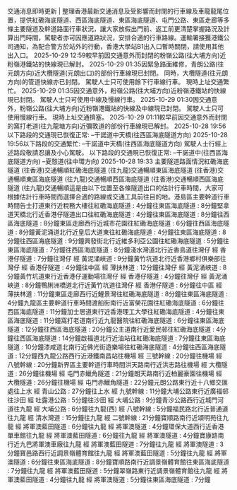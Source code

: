 交通消息即時更新 | 整理香港最新交通消息及受影響而封閉的行車線及車龍龍尾位置，提供紅磡海底隧道、西區海底隧道、東區海底隧道、屯門公路、東區走廊等多條主要隧道及幹道路面行車狀況，讓大家放假出門前、返工前更清楚掌握路況及計算出門時間，駕駛者亦可因應道路狀況，安排合適的行車路線。運輸署接獲港鐵公司通知，為配合警方於站外的行動，香港大學站B1出入口暫時關閉，請使用其他出入口。 2025-10-29 12:59較早前因交通意外而封閉的粉嶺公路(往大埔方向)近粉嶺港鐵站的快線現已解封。 2025-10-29 01:35因緊急路面維修，青朗公路(往元朗方向)近大欖隧道(元朗出口)的部份行車線現已封閉。 同時，大欖隧道(往元朗方向)的管道快線亦已封閉。 駕駛人士只可使用餘下行車線行車。 現時上址交通繁忙。 2025-10-29 01:35因交通意外，粉嶺公路(往大埔方向)近粉嶺港鐵站的快線現已封閉。 駕駛人士只可使用中線及慢線行車。 2025-10-29 01:30因交通意外，粉嶺公路(往大埔方向)近粉嶺港鐵站的快線及中線現已封閉。 駕駛人士只可使用慢線行車。 現時上址交通擠塞。 2025-10-29 01:11較早前因交通意外而封閉的窩打老道(往九龍塘方向)近彌敦道的部份行車線現已解封。 2025-10-28 19:56以下路段的交通現已恢復正常: –干諾道中天橋(往西區海底隧道方向) 2025-10-28 19:56以下路段的交通繁忙: –干諾道中天橋(往西區海底隧道方向) 駕駛人士行經上述路段敬請忍讓及小心駕駛。 以下路段的交通現已恢復正常: –干諾道中(往西區海底隧道方向) –夏慤道(往中環方向) 2025-10-28 19:33 主要隧道路面情況紅磡海底隧道 (往香港)交通暢順紅磡海底隧道 (往九龍)交通暢順東區海底隧道 (往香港)交通暢順東區海底隧道 (往九龍)交通暢順西區海底隧道 (往香港)交通暢順西區海底隧道 (往九龍)交通暢順這是由以下位置至各條隧道出口的估計行車時間，大家可根據估計行車時間而選擇合適的路線或交通工具前往目的地。港島區主要幹道行車時間告士打道東行近稅務大樓往紅磡海底隧道 : 4分鐘往東區海底隧道 : 8分鐘堅拿道天橋北行近香港仔隧道出口往紅磡海底隧道 : 4分鐘往東區海底隧道 : 8分鐘往西區海底隧道 : 8分鐘東區走廊西行近城市花園往紅磡海底隧道 : 6分鐘往西區海底隧道 : 8分鐘黃泥涌道北行近皇后大道東往紅磡海底隧道 : 4分鐘往東區海底隧道 : 8分鐘往西區海底隧道 : 9分鐘興發街北行近維多利亞公園往紅磡海底隧道 : 5分鐘往東區海底隧道 : 7分鐘往西區海底隧道 : 8分鐘淺水灣道北行近香島道往灣仔 經 香港仔隧道 : 7分鐘往灣仔 經 黃泥涌峽道 : 9分鐘黃竹坑道北行近香港鄉村俱樂部往灣仔 經 香港仔隧道 : 4分鐘往中區 經 薄扶林道 : 12分鐘往灣仔 經 黃泥涌峽道 : 8分鐘黃竹坑道東行近香港仔運動場往灣仔 經 香港仔隧道 : 4分鐘往灣仔 經 黃泥涌峽道 : 8分鐘鴨脷洲橋道北行近黃竹坑道往灣仔 經 香港仔隧道 : 6分鐘往中區 經 薄扶林道 : 11分鐘東區走廊西行近鯉景灣往紅磡海底隧道 : 8分鐘往東區海底隧道 : 4分鐘九龍區主要幹道行車時間渡船街南行近富榮花園往紅磡海底隧道 : 6分鐘往西區海底隧道 : 11分鐘加士居道東行近香港理工大學往紅磡海底隧道 : 4分鐘往東區海底隧道 : 11分鐘窩打老道南行近九龍醫院往紅磡海底隧道 : 6分鐘往東區海底隧道 : 12分鐘往西區海底隧道 : 20分鐘公主道南行近愛民邨往紅磡海底隧道 : 4分鐘往西區海底隧道 : 14分鐘啟福道北行近油站往紅磡海底隧道 : 7分鐘往東區海底隧道 : 10分鐘漆咸道北南行近佛光街遊樂場往紅磡海底隧道 : 4分鐘往西區海底隧道 : 12分鐘西九龍公路西行近港鐵南昌站往機場 經 三號幹線 : 20分鐘往機場 經 八號幹線 : 20分鐘新界區主要幹道行車時間洪天路南行近洪志路往機場 經 大欖隧道 : 26分鐘往機場 經 屯門赤鱲角隧道 : 21分鐘朗天路南行近柏麗豪園往機場 經 大欖隧道 : 26分鐘往機場 經 屯門赤鱲角隧道 : 22分鐘元朗公路東行近十八鄉交匯處往上水 經 青山公路 : 27分鐘往上水 經 九號幹線 : 11分鐘大埔公路東行近廣福邨往沙田 經 吐露港公路 : 5分鐘往沙田 經 大埔公路 : 9分鐘青沙公路西行近城門河道往九龍 經 大埔公路 : 6分鐘往九龍(西) 經 八號幹線 : 5分鐘福民路北行近普通道往九龍 經 清水灣道 : 15分鐘往九龍 經 二號幹線 : 21分鐘寶順路南行近頌明苑往九龍 經 將軍澳藍田隧道 : 6分鐘往九龍 經 將軍澳隧道 : 4分鐘環保大道西行近香港單車館往九龍 經 將軍澳藍田隧道 : 6分鐘往九龍 經 將軍澳隧道 : 4分鐘寶康路南行近九巴將軍澳車廠往九龍 經 將軍澳藍田隧道 : 7分鐘往九龍 經 將軍澳隧道 : 3分鐘寶邑路西行近調景嶺體育館往九龍 經 將軍澳藍田隧道 : 5分鐘往九龍 經 將軍澳隧道 : 6分鐘往東區海底隧道 : 8分鐘寶順路南行近調景嶺體育館往東區海底隧道 : 7分鐘往九龍 經 將軍澳藍田隧道 : 5分鐘翠嶺路東行近調景嶺體育館往九龍 經 將軍澳藍田隧道 : 4分鐘往九龍 經 將軍澳隧道 : 5分鐘往東區海底隧道 : 7分鐘